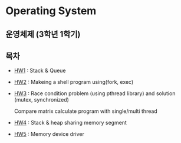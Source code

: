# Operating System

## 운영체제 (3학년 1학기)

## 목차

- [HW1](./HW1/README.md) : Stack & Queue
- [HW2](./HW2/README.md) : Makeing a shell program using(fork, exec)
- [HW3](./HW3/README.md) : Race condition problem (using pthread library) and solution (mutex, synchronized)

    Compare matrix calculate program with single/multi thread

- [HW4](./HW3/README.md) : Stack & heap sharing memory segment
- [HW5](./HW3/README.md) : Memory device driver
